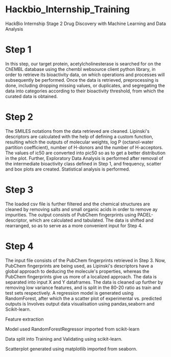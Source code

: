 # Hackbio_Internship_Training
HackBio Internship Stage 2 Drug Discovery with Machine Learning and Data Analysis
# Step 1
In this step, our target protein, acetylcholinesterase is searched for on the ChEMBL database using the chembl websource client python library, in order to retrieve its bioactivity data, on which operations and processes will subsequently be performed. Once the data is retrieved, preprocessing is done, including dropping missing values, or duplicates, and segregating the data into categories according to their bioactivity threshold, from which the curated data is obtained.
# Step 2
The SMILES notations from the data retrieved are cleaned. Lipinski's descriptors are calculated with the help of defining a custom function, resulting which the outputs of molecular weights, log P (octanol-water partition coefficient), number of H-donors and the number of H-acceptors. The values of ic50 are converted into pic50 so as to get a better distribution in the plot. Further, Exploratory Data Analysis is performed after removal of the intermediate bioactivity class defined in Step 1, and frequency, scatter and box plots are created. Statistical analysis is performed. 
# Step 3
The loaded csv file is further filtered and the chemical structures are cleaned by removing salts and small organic acids in order to remove ay impurities. The output consists of PubChem fingerprints using PADEL-descriptor, which are calculated and tabulated. The data is shifted and rearranged, so as to serve as a more convenient input for Step 4.
# Step 4
The input file consists of the PubChem fingerprints retrieved in Step 3. Now, PubChem fingerprints are being used, as Lipinski's descriptors have a global approach to deducing the molecule's properties, whereas the PubChem fingerprints give us more of a localized approach. The data is separated into input X and Y dataframes. The data is cleaned up further by removing low variance features, and is split in the 80-20 ratio as train and test sets respectively. A regression model is generated using RandomForest, after which the a scatter plot of experimental vs. predicted outputs is 
Involves output data visualisation using pandas,seaborn and Scikit-learn.

Feature extraction

Model used RandomForestRegressor imported from scikit-learn

Data split into Training and Validating using scikit-learn.

Scatterplot generated using matplotlib imported from seaborn.
